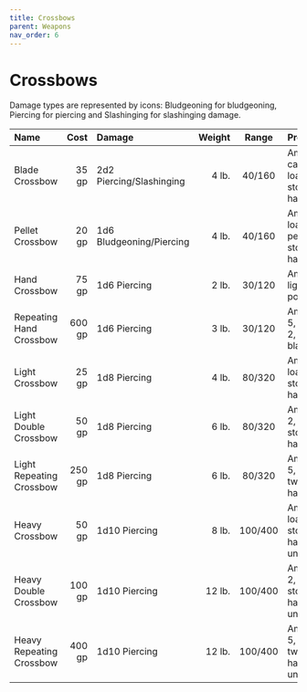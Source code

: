 ```yaml
---
title: Crossbows
parent: Weapons
nav_order: 6
---
```


# Crossbows
Damage types are represented by icons: Bludgeoning for bludgeoning, Piercing for piercing and Slashinging for slashinging damage.

| Name | Cost | Damage | Weight | Range | Properties |
|:-----|-----:|:-------|-------:|:-----:|:-----------|
| Blade Crossbow | 35 gp | 2d2 Piercing/Slashinging | 4 lb. | 40/160 | Ammunition, caliber 2, load 1, stock, two-handed |
| Pellet Crossbow | 20 gp | 1d6 Bludgeoning/Piercing | 4 lb. | 40/160 | Ammunition, load, pellets, stock, two-handed |
| Hand Crossbow | 75 gp | 1d6 Piercing | 2 lb. | 30/120 | Ammunition, light, load, point-blank |
| Repeating Hand Crossbow | 600 gp | 1d6 Piercing | 3 lb. | 30/120 | Ammunition 5, light, load 2, point-blank |
| Light Crossbow | 25 gp | 1d8 Piercing | 4 lb. | 80/320 | Ammunition, load 1, stock, two-handed |
| Light Double Crossbow | 50 gp | 1d8 Piercing | 6 lb. | 80/320 | Ammunition 2, load 2, stock, two-handed |
| Light Repeating Crossbow | 250 gp| 1d8 Piercing | 6 lb. | 80/320 | Ammunition 5, load 2, two-handed |
| Heavy Crossbow | 50 gp | 1d10 Piercing | 8 lb. | 100/400 | Ammunition, load 2, stock, two-handed, unwieldy |
| Heavy Double Crossbow | 100 gp | 1d10 Piercing | 12 lb. | 100/400 | Ammunition 2, load 4, stock, two-handed, unwieldy |
| Heavy Repeating Crossbow | 400 gp | 1d10 Piercing | 12 lb. | 100/400 | Ammunition 5, load 2, two-handed, unwieldy |
